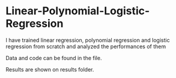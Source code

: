 # Linear-Polynomial-Logistic-Regression
I have trained linear regression, polynomial regression and logistic regression from scratch and analyzed the performances of them

Data and code can be found in the file. 

Results are shown on results folder. 

